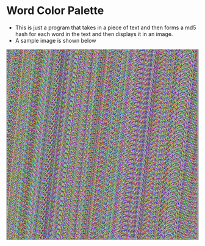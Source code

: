 # Word Color Palette
- This is just a program that takes in a piece of text and then forms a md5 hash for each word in the text and then displays it in an image.
- A sample image is shown below

![Harry Potter Palette](harry_potter_palette.png)